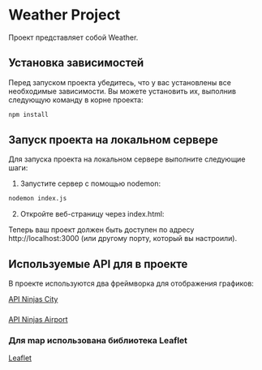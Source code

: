 # Weather Project

Проект представляет собой Weather.

## Установка зависимостей

Перед запуском проекта убедитесь, что у вас установлены все необходимые зависимости. Вы можете установить их, выполнив следующую команду в корне проекта:

```bash
npm install
```

## Запуск проекта на локальном сервере
Для запуска проекта на локальном сервере выполните следующие шаги:

1. Запустите сервер с помощью nodemon:
```bash
nodemon index.js
```

2. Откройте веб-страницу через index.html:
   
Теперь ваш проект должен быть доступен по адресу http://localhost:3000 (или другому порту, который вы настроили).

## Используемые API для в проекте
В проекте используются два фреймворка для отображения графиков:

[API Ninjas City](https://api-ninjas.com/api/city)
###
[API Ninjas Airport](https://api-ninjas.com/api/airports)

### Для map использована библиотека Leaflet
[Leaflet](https://leafletjs.com/index.html)


